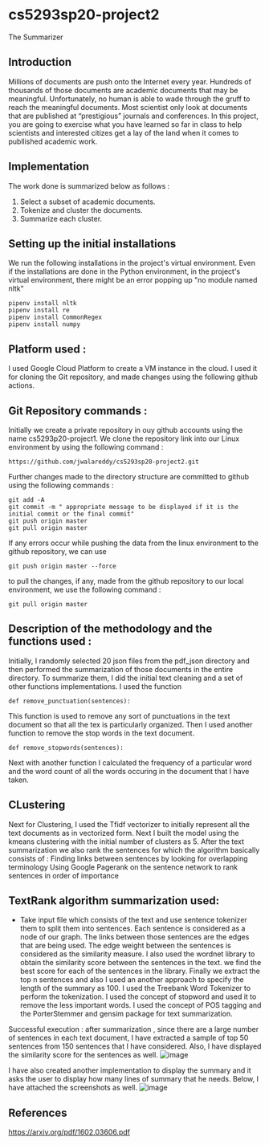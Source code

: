 # cs5293sp20-project2
The Summarizer
## Introduction
Millions of documents are push onto the Internet every year. Hundreds of thousands of those documents are academic documents that may be meaningful. Unfortunately, no human is able to wade through the gruff to reach the meaningful documents. Most scientist only look at documents that are published at “prestigious” journals and conferences. In this project, you are going to exercise what you have learned so far in class to help scientists and interested citizes get a lay of the land when it comes to publlished academic work.
## Implementation
The work done is summarized below as follows : 
1. Select a subset of academic documents.
2. Tokenize and cluster the documents.
3. Summarize each cluster.
## Setting up the initial installations
We run the following installations in the project's virtual environment. Even if the installations are done in the Python environment, in the project's virtual environment, there might be an error popping up "no module named nltk"
~~~
pipenv install nltk
pipenv install re
pipenv install CommonRegex
pipenv install numpy
~~~
## Platform used :
I used Google Cloud Platform to create a VM instance in the cloud. I used it for cloning the Git repository, and made changes using the following github actions.

## Git Repository commands :
Initially we create a private repository in ouy github accounts using the name cs5293p20-project1. We clone the repository link into our Linux environment by using the following command :
~~~
https://github.com/jwalareddy/cs5293sp20-project2.git
~~~
Further changes made to the directory structure are committed to github using the following commands :
~~~
git add -A
git commit -m " appropriate message to be displayed if it is the initial commit or the final commit"
git push origin master 
git pull origin master
~~~
If any errors occur while pushing the data from the linux environment to the github repository, we can use 
~~~
git push origin master --force
~~~
to pull the changes, if any, made from the github repository to our local environment, we use the following command :
~~~
git pull origin master
~~~
## Description of the methodology and the functions used :
Initially, I randomly selected 20 json files from the pdf_json directory and then performed the summarization of those documents in the entire directory. To summarize them, I did the initial text cleaning and a set of other functions implementations. I used the function 
~~~
def remove_punctuation(sentences):
~~~
This function is used to remove any sort of punctuations in the text document so that all the tex is particularly organized. 
Then I used another function to remove the stop words in the text document.
~~~
def remove_stopwords(sentences):
~~~
Next with another function I calculated the frequency of a particular word and the word count of all the words occuring in the document that I have taken. 

## CLustering
Next for Clustering, I used the Tfidf vectorizer to initially represent all the text documents as in vectorized form. Next I built the model using the kmeans clustering with the initial number of clusters as 5. 
After the text summarization we also rank the sentences for which the algorithm basically consists of :
Finding links between sentences by looking for overlapping terminology
Using Google Pagerank on the sentence network to rank sentences in order of importance

## TextRank algorithm summarization used:
* Take input file which consists of the text and use sentence tokenizer them to split them into sentences.
Each sentence is considered as a node of our graph. The links between those sentences are the edges that are being used. The edge weight between the sentences is considered as the similarity measure. I also used the wordnet library to obtain the similarity score between the sentences in the text. we find the best score for each of the sentences in the library. Finally we extract the top n sentences and also I used an another approach to specify the length of the summary as 100.
I used the Treebank Word Tokenizer to perform the tokenization. I used the concept of stopword and used it to remove the less important words. I used the concept of POS tagging and the PorterStemmer and gensim package for text summarization. 


Successful execution : 
after summarization , since there are a large number of sentences in each text document, I have extracted a sample of top 50 sentences from 150 sentences that I have considered. Also, I have displayed the similarity score for the sentences as well.
![image](https://user-images.githubusercontent.com/27561736/80410963-01cbf280-8891-11ea-9860-a5eb65f00a14.png)

I have also created another implementation to display the summary and it asks the user to display how many lines of summary that he needs. Below, I have attached the screenshots as well.
![image](https://user-images.githubusercontent.com/27561736/80429024-ce00c500-88b0-11ea-88d3-e896bedc4774.png)
















## References
https://arxiv.org/pdf/1602.03606.pdf

